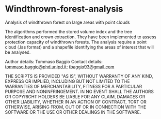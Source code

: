 # Windthrown-forest-analysis
Analysis of windthrown forest on large areas with point clouds

The algorithms performed the stored volume index and the tree identification and crown extraction. They have been implemented to assess protection capacity of windthrown forests. The analysis require a point cloud (.las format) and a shapefile identifying the areas of interest that will be analysed.

Author details: Tommaso Baggio Contact details: tommaso.baggio@phd.unipd.it; tbaggio93@gmail.com


THE SCRIPTS IS PROVIDED "AS IS", WITHOUT WARRANTY OF ANY KIND, EXPRESS OR IMPLIED, 
INCLUDING BUT NOT LIMITED TO THE WARRANTIES OF MERCHANTABILITY, FITNESS FOR A PARTICULAR PURPOSE AND NONINFRINGEMENT. 
IN NO EVENT SHALL THE AUTHORS OR COPYRIGHT HOLDERS BE LIABLE FOR ANY CLAIM, DAMAGES OR OTHER LIABILITY, 
WHETHER IN AN ACTION OF CONTRACT, TORT OR OTHERWISE, ARISING FROM, OUT OF OR IN CONNECTION WITH THE SOFTWARE 
OR THE USE OR OTHER DEALINGS IN THE SOFTWARE.
